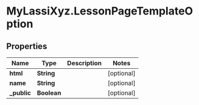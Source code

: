 # MyLassiXyz.LessonPageTemplateOption

## Properties

Name | Type | Description | Notes
------------ | ------------- | ------------- | -------------
**html** | **String** |  | [optional] 
**name** | **String** |  | [optional] 
**_public** | **Boolean** |  | [optional] 


